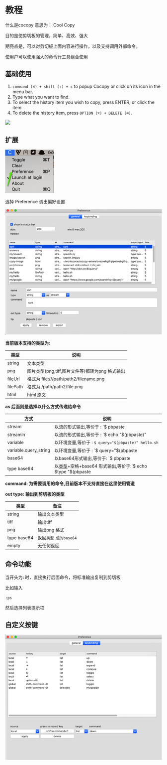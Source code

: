 
# 教程

什么是cocopy 意思为： Cool Copy

目的是使剪切板的管理，简单、高效、强大

期亮点是，可以对剪切板上面内容进行操作，以及支持调用外部命令。

使用户可以使用强大的命令行工具组合使用


## 基础使用

1. `command (⌘) + shift (⇧) + c` to popup Cocopy or click on its icon in the menu bar.
2. Type what you want to find.
3. To select the history item you wish to copy, press ENTER, or click the item
4. To delete the history item, press `OPTION (⌥) + DELETE (⌫)`.

![](./mages/main.png)

## 扩展

![](./images/main-menu.png)

选择 Preference 调出偏好设置

![](./images/preference.png)

**当前版本支持的类型为:**

| 类型 | 说明 |
|--------|--------|
|  string |  文本类型 |
| png |  图片类型(png,tiff,图片文件等)都转为png 格式输出      |
| fileUrl | 格式为 file:///path/path2/filename.png |
| filePath| 格式为 /path/path2/file.png |
| html | html 原文 |

**as 后面则是选择以什么方式传递给命令**

| 方式 | 说明 |
|--------|--------|
| stream       | 以流的形式输出,等价于 : `$ pbpaste | hello.sh`        |
| streamln       | 以流的形式输出,等价于 : `$ echo "$(pbpaste)" | hello.sh`        |
| variable | 以环境变量,等价于 : `$ query="$(pbpaste)" hello.sh`        |
| variable.query_string | 以环境变量,等价于 : `$ query="$(pbpaste | encodeURIComponent)" | hello.sh` |
| base64 | 以base64形式输出,等价于: `$ pbpaste | base64 | hello.sh` |
|type base64| 以[类型]()+空格+base64 形式输出,等价于:`$ echo $type "$(pbpaste | base64)" |hello.sh` |

**command: 为需要调用的命令,目前版本不支持直接在这里使用管道**

**out type: 输出到剪切板的类型**

| 类型| 备注 |
|--------|--------|
|  string | 输出文本类型       |
| tiff | 输出tiff       |
| png |  输出png 格式      |
| type base64 | 返回`类型 值的base64`       |
| empty |  无任何返回       |

## 命令功能

当开头为`:`时，直接执行后面命令，将标准输出复制到剪切板

比如输入 

```
:ps
```

然后选择列表提示项

## 自定义按键

![](./images/key-binding.png)